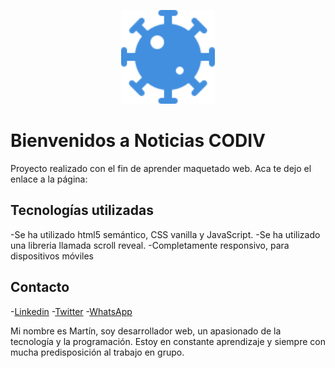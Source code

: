 <p align="center"><a href="https://noticias-covid19.netlify.app/" target="_blank">
    <img src="assets/images/logo-covid19.svg" width="150">
</a></p>

# Bienvenidos a Noticias CODIV

Proyecto realizado con el fin de aprender maquetado web.
Aca te dejo el enlace a la página: 


## Tecnologías utilizadas
-Se ha utilizado html5 semántico, CSS vanilla y JavaScript.
-Se ha utilizado una libreria llamada scroll reveal.
-Completamente responsivo, para dispositivos móviles

## Contacto
-[Linkedin](https://www.linkedin.com/in/enzo-martin-zotti/ "Linkedin")
-[Twitter](https://twitter.com/tinchoz8426 "Twitter")
-[WhatsApp](https://wa.link/pj26mm "WhatsApp")

Mi nombre es Martín, soy desarrollador web, un apasionado de la tecnología y la programación. Estoy en constante aprendizaje y siempre con mucha predisposición al trabajo en grupo.
